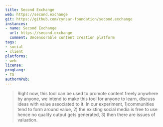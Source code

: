 ```yaml
---
title: Second Exchange
web: https://second.exchange
git: https://github.com/cynsar-foundation/second.exchange
instances:
- name: Second Exchange
  url: https://second.exchange
  comment: Uncensorable content creation platform
tags:
- social
- client
platforms:
- web
license:
progLang:
- TS
authorNPub:  
---
```


> Right now, this tool can be used to promote content freely anywhere by anyone, we intend to make this tool for anyone to learn, discuss ideas with value associated to it. In our experiment, 1)communities tend to form around value, 2) the existing social media is free to use hence no quality output gets generated, 3) then there are issues of valuation.

